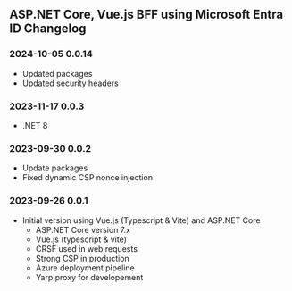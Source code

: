 ## ASP.NET Core, Vue.js BFF using Microsoft Entra ID Changelog

### 2024-10-05 0.0.14

- Updated packages
- Updated security headers

### 2023-11-17 0.0.3

- .NET 8

### 2023-09-30 0.0.2

- Update packages
- Fixed dynamic CSP nonce injection

### 2023-09-26 0.0.1

- Initial version using Vue.js (Typescript & Vite) and ASP.NET Core
  - ASP.NET Core version 7.x
  - Vue.js (typescript & vite)
  - CRSF used in web requests
  - Strong CSP in production
  - Azure deployment pipeline
  - Yarp proxy for developement
